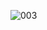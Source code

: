 ![003](https://user-images.githubusercontent.com/84694629/134675601-e7976c2f-1f26-47b9-b987-1d3e64e00d37.png)
